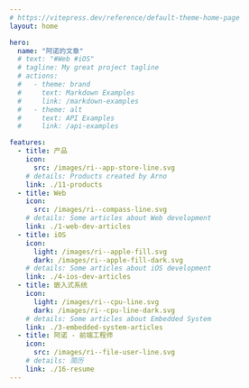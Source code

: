 ```yaml
---
# https://vitepress.dev/reference/default-theme-home-page
layout: home

hero:
  name: "阿诺的文章"
  # text: "#Web #iOS"
  # tagline: My great project tagline
  # actions:
  #   - theme: brand
  #     text: Markdown Examples
  #     link: /markdown-examples
  #   - theme: alt
  #     text: API Examples
  #     link: /api-examples

features:
  - title: 产品
    icon:
      src: /images/ri--app-store-line.svg
    # details: Products created by Arno
    link: ./11-products
  - title: Web
    icon:
      src: /images/ri--compass-line.svg
    # details: Some articles about Web development
    link: ./1-web-dev-articles
  - title: iOS
    icon:
      light: /images/ri--apple-fill.svg
      dark: /images/ri--apple-fill-dark.svg
    # details: Some articles about iOS development
    link: ./4-ios-dev-articles
  - title: 嵌入式系统
    icon:
      light: /images/ri--cpu-line.svg
      dark: /images/ri--cpu-line-dark.svg
    # details: Some articles about Embedded System
    link: ./3-embedded-system-articles
  - title: 阿诺 - 前端工程师
    icon:
      src: /images/ri--file-user-line.svg
    # details: 简历
    link: ./16-resume
---
```


